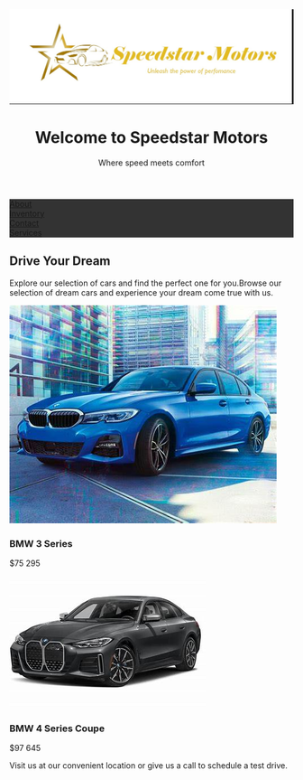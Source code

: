 <DOCTYPE html>
<html lang="en">
<head>
  <img src="logo1.jpg">
  <title></title>
</head>
  <body>
<header>
  <h1>Welcome to Speedstar Motors</h1>
  <p>Where speed meets comfort</p>
<nav>
  <style>
ul {
  list-style-type: none;
  margin: 0;
  padding:0;
  overflow: hidden;
  background-color: #333333;
}

li {
  float:left;
}

li a {
  display: block;
  color: white;
  text-align: center;
  padding: 16px;
  text-decoration: none;
}

li a:hover {
  background-color: #111111;
}
</style>
</nav>  
</header>
<ul>
  <li><a href="About">About</a></li>
  <li><a href="Inventory">Inventory</a></li>
  <li><a href="#contact">Contact</a></li>
  <li><a href="#Services">Services</a></li>
</ul>
<main>
  <h2>Drive Your Dream</h2>
  <p>Explore our selection of cars and find the perfect one for you.Browse our selection of dream cars and experience your dream come true with us.</p>
</main>
  <img src="car1.jpg" alt="A new car from Speedstar Motors">
  <h3>BMW 3 Series</h3>
  <p>$75 295</p>
  <img src="car3.jpg" alt= "A new car from Speedstar Motors">
    <h3>BMW 4 Series Coupe</h3>
    <p>$97 645</p>
  <p>Visit us at our convenient location or give us a call to schedule a test drive.</p>
  
  </body>
</html>
  
